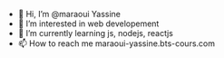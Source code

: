 - 👋 Hi, I’m @maraoui Yassine
- 👀 I’m interested in web developement
- 🌱 I’m currently learning js, nodejs, reactjs
- 📫 How to reach me maraoui-yassine.bts-cours.com

<!---
maraoui/maraoui is a ✨ special ✨ repository because its `README.md` (this file) appears on your GitHub profile.
You can click the Preview link to take a look at your changes.
--->
